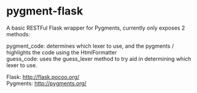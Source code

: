 pygment-flask
=============

A basic RESTFul Flask wrapper for Pygments, currently only exposes 2 methods:  

pygment_code: determines which lexer to use, and the pygments / highlights the code using the HtmlFormatter  
guess_code: uses the guess_lexer method to try aid in determining which lexer to use.  


Flask: http://flask.pocoo.org/  
Pygments: http://pygments.org/
